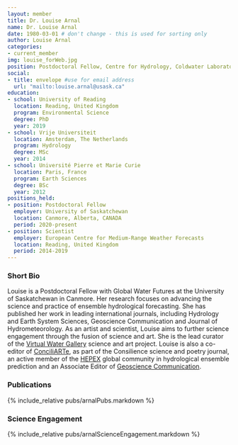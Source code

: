 ```yaml
---
layout: member
title: Dr. Louise Arnal
name: Dr. Louise Arnal
date: 1980-03-01 # don't change - this is used for sorting only
author: Louise Arnal
categories:
- current_member
img: louise_forWeb.jpg
position: Postdoctoral Fellow, Centre for Hydrology, Coldwater Laboratory
social:
- title: envelope #use for email address
  url: "mailto:louise.arnal@usask.ca"
education:
- school: University of Reading
  location: Reading, United Kingdom
  program: Environmental Science
  degree: PhD
  year: 2019
- school: Vrije Universiteit
  location: Amsterdam, The Netherlands
  program: Hydrology
  degree: MSc
  year: 2014
- school: Université Pierre et Marie Curie
  location: Paris, France
  program: Earth Sciences
  degree: BSc
  year: 2012
positions_held:
- position: Postdoctoral Fellow
  employer: University of Saskatchewan
  location: Canmore, Alberta, CANADA
  period: 2020-present
- position: Scientist
  employer: European Centre for Medium-Range Weather Forecasts
  location: Reading, United Kingdom
  period: 2014-2019
---
```


### Short Bio
Louise is a Postdoctoral Fellow with Global Water Futures at the University of Saskatchewan in Canmore. Her research focuses on advancing the science and practice of ensemble hydrological forecasting. She has published her work in leading international journals, including Hydrology and Earth System Sciences, Geoscience Communication and Journal of Hydrometeorology. As an artist and scientist, Louise aims to further science engagement through the fusion of science and art. She is the lead curator of the [Virtual Water Gallery](https://www.virtualwatergallery.ca) science and art project. Louise is also a co-editor of [ConciliARTe](https://www.consilience-journal.com/conciliarte), as part of the Consilience science and poetry journal, an active member of the [HEPEX](https://hepex.inrae.fr) global community in hydrological ensemble prediction and an Associate Editor of [Geoscience Communication](https://www.geoscience-communication.net).

### Publications
{% include_relative pubs/arnalPubs.markdown %}

### Science Engagement
{% include_relative pubs/arnalScienceEngagement.markdown %}
